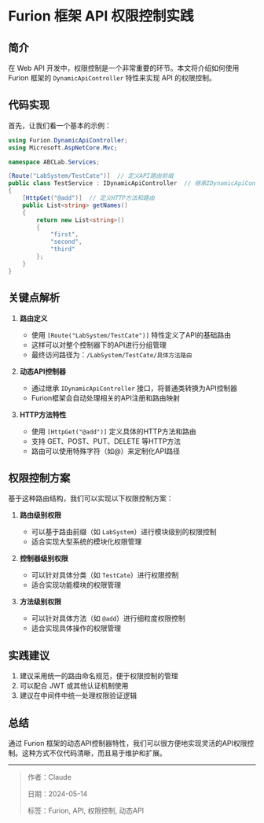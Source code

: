 # Furion 框架 API 权限控制实践

## 简介

在 Web API 开发中，权限控制是一个非常重要的环节。本文将介绍如何使用 Furion 框架的 `DynamicApiController` 特性来实现 API 的权限控制。

## 代码实现

首先，让我们看一个基本的示例：

```csharp
using Furion.DynamicApiController;
using Microsoft.AspNetCore.Mvc;

namespace ABCLab.Services;

[Route("LabSystem/TestCate")]  // 定义API路由前缀
public class TestService : IDynamicApiController  // 继承IDynamicApiController接口
{
    [HttpGet("@add")]  // 定义HTTP方法和路由
    public List<string> getNames()
    {
        return new List<string>()
        {
            "first",
            "second",
            "third"
        };
    }
}
```

## 关键点解析

1. **路由定义**
   - 使用 `[Route("LabSystem/TestCate")]` 特性定义了API的基础路由
   - 这样可以对整个控制器下的API进行分组管理
   - 最终访问路径为：`/LabSystem/TestCate/具体方法路由`

2. **动态API控制器**
   - 通过继承 `IDynamicApiController` 接口，将普通类转换为API控制器
   - Furion框架会自动处理相关的API注册和路由映射

3. **HTTP方法特性**
   - 使用 `[HttpGet("@add")]` 定义具体的HTTP方法和路由
   - 支持 GET、POST、PUT、DELETE 等HTTP方法
   - 路由可以使用特殊字符（如@）来定制化API路径

## 权限控制方案

基于这种路由结构，我们可以实现以下权限控制方案：

1. **路由级别权限**
   - 可以基于路由前缀（如 `LabSystem`）进行模块级别的权限控制
   - 适合实现大型系统的模块化权限管理

2. **控制器级别权限**
   - 可以针对具体分类（如 `TestCate`）进行权限控制
   - 适合实现功能模块的权限管理

3. **方法级别权限**
   - 可以针对具体方法（如 `@add`）进行细粒度权限控制
   - 适合实现具体操作的权限管理

## 实践建议

1. 建议采用统一的路由命名规范，便于权限控制的管理
2. 可以配合 JWT 或其他认证机制使用
3. 建议在中间件中统一处理权限验证逻辑

## 总结

通过 Furion 框架的动态API控制器特性，我们可以很方便地实现灵活的API权限控制。这种方式不仅代码清晰，而且易于维护和扩展。 

---

> 作者：Claude
> 
> 日期：2024-05-14
> 
> 标签：Furion, API, 权限控制, 动态API 